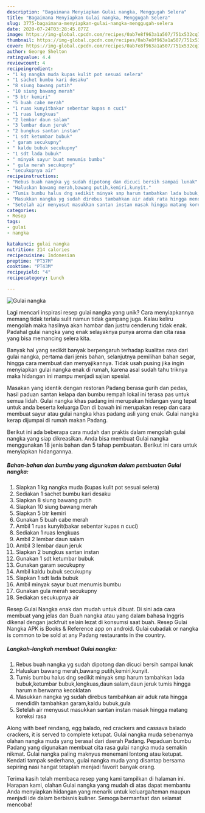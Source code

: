```yaml
---
description: "Bagaimana Menyiapkan Gulai nangka, Menggugah Selera"
title: "Bagaimana Menyiapkan Gulai nangka, Menggugah Selera"
slug: 3775-bagaimana-menyiapkan-gulai-nangka-menggugah-selera
date: 2020-07-24T03:28:45.077Z
image: https://img-global.cpcdn.com/recipes/0ab7e8f963a1a507/751x532cq70/gulai-nangka-foto-resep-utama.jpg
thumbnail: https://img-global.cpcdn.com/recipes/0ab7e8f963a1a507/751x532cq70/gulai-nangka-foto-resep-utama.jpg
cover: https://img-global.cpcdn.com/recipes/0ab7e8f963a1a507/751x532cq70/gulai-nangka-foto-resep-utama.jpg
author: George Shelton
ratingvalue: 4.4
reviewcount: 4
recipeingredient:
- "1 kg nangka muda kupas kulit pot sesuai selera"
- "1 sachet bumbu kari desaku"
- "8 siung bawang putih"
- "10 siung bawang merah"
- "5 btr kemiri"
- "5 buah cabe merah"
- "1 ruas kunyitbakar sebentar kupas n cuci"
- "1 ruas lengkuas"
- "2 lembar daun salam"
- "3 lembar daun jeruk"
- "2 bungkus santan instan"
- "1 sdt ketumbar bubuk"
- " garam secukupny"
- " kaldu bubuk secukupny"
- "1 sdt lada bubuk"
- " minyak sayur buat menumis bumbu"
- " gula merah secukupny"
- "secukupnya air"
recipeinstructions:
- "Rebus buah nangka yg sudah dipotong dan dicuci bersih sampai lunak"
- "Haluskan bawang merah,bawang putih,kemiri,kunyit."
- "Tumis bumbu halus dng sedikit minyak smp harum tambahkan lada bubuk,ketumbar bubuk,lengkuas,daun salam,daun jeruk tumis hingga harum n berwarna kecoklatan"
- "Masukkan nangka yg sudah direbus tambahkan air aduk rata hingga mendidih tambahkan garam,kaldu bubuk,gula"
- "Setelah air menyusut masukkan santan instan masak hingga matang koreksi rasa"
categories:
- Resep
tags:
- gulai
- nangka

katakunci: gulai nangka 
nutrition: 214 calories
recipecuisine: Indonesian
preptime: "PT37M"
cooktime: "PT43M"
recipeyield: "4"
recipecategory: Lunch

---
```



![Gulai nangka](https://img-global.cpcdn.com/recipes/0ab7e8f963a1a507/751x532cq70/gulai-nangka-foto-resep-utama.jpg)

Lagi mencari inspirasi resep gulai nangka yang unik? Cara menyiapkannya memang tidak terlalu sulit namun tidak gampang juga. Kalau keliru mengolah maka hasilnya akan hambar dan justru cenderung tidak enak. Padahal gulai nangka yang enak selayaknya punya aroma dan cita rasa yang bisa memancing selera kita.

Banyak hal yang sedikit banyak berpengaruh terhadap kualitas rasa dari gulai nangka, pertama dari jenis bahan, selanjutnya pemilihan bahan segar, hingga cara membuat dan menyajikannya. Tidak usah pusing jika ingin menyiapkan gulai nangka enak di rumah, karena asal sudah tahu triknya maka hidangan ini mampu menjadi sajian spesial.

Masakan yang identik dengan restoran Padang berasa gurih dan pedas, hasil paduan santan kelapa dan bumbu rempah lokal ini terasa pas untuk semua lidah. Gulai nangka khas padang ini merupakan hidangan yang tepat untuk anda beserta keluarga Dan di bawah ini merupakan resep dan cara membuat sayur atau gulai nangka khas padang asli yang enak. Gulai nangka kerap dijumpai di rumah makan Padang.


Berikut ini ada beberapa cara mudah dan praktis dalam mengolah gulai nangka yang siap dikreasikan. Anda bisa membuat Gulai nangka menggunakan 18 jenis bahan dan 5 tahap pembuatan. Berikut ini cara untuk menyiapkan hidangannya.

<!--inarticleads1-->

##### Bahan-bahan dan bumbu yang digunakan dalam pembuatan Gulai nangka:

1. Siapkan 1 kg nangka muda (kupas kulit pot sesuai selera)
1. Sediakan 1 sachet bumbu kari desaku
1. Siapkan 8 siung bawang putih
1. Siapkan 10 siung bawang merah
1. Siapkan 5 btr kemiri
1. Gunakan 5 buah cabe merah
1. Ambil 1 ruas kunyit(bakar sebentar kupas n cuci)
1. Sediakan 1 ruas lengkuas
1. Ambil 2 lembar daun salam
1. Ambil 3 lembar daun jeruk
1. Siapkan 2 bungkus santan instan
1. Gunakan 1 sdt ketumbar bubuk
1. Gunakan  garam secukupny
1. Ambil  kaldu bubuk secukupny
1. Siapkan 1 sdt lada bubuk
1. Ambil  minyak sayur buat menumis bumbu
1. Gunakan  gula merah secukupny
1. Sediakan secukupnya air


Resep Gulai Nangka enak dan mudah untuk dibuat. Di sini ada cara membuat yang jelas dan Buah nangka atau yang dalam bahasa Inggris dikenal dengan jackfruit selain lezat di konsumsi saat buah. Resep Gulai Nangka APK is Books &amp; Reference app on android. Gulai cubadak or nangka is common to be sold at any Padang restaurants in the country. 

<!--inarticleads2-->

##### Langkah-langkah membuat Gulai nangka:

1. Rebus buah nangka yg sudah dipotong dan dicuci bersih sampai lunak
1. Haluskan bawang merah,bawang putih,kemiri,kunyit.
1. Tumis bumbu halus dng sedikit minyak smp harum tambahkan lada bubuk,ketumbar bubuk,lengkuas,daun salam,daun jeruk tumis hingga harum n berwarna kecoklatan
1. Masukkan nangka yg sudah direbus tambahkan air aduk rata hingga mendidih tambahkan garam,kaldu bubuk,gula
1. Setelah air menyusut masukkan santan instan masak hingga matang koreksi rasa


Along with beef rendang, egg balado, red crackers and cassava balado crackers, it is served to complete ketupat. Gulai nangka muda sebenarnya olahan nangka muda yang berasal dari daerah Padang. Pepaduan bumbu Padang yang digunakan membuat cita rasa gulai nangka muda semakin nikmat. Gulai nangka paling maknyus menemani lontong atau ketupat. Kendati tampak sederhana, gulai nangka muda yang disantap bersama sepiring nasi hangat tetaplah menjadi favorit banyak orang. 

Terima kasih telah membaca resep yang kami tampilkan di halaman ini. Harapan kami, olahan Gulai nangka yang mudah di atas dapat membantu Anda menyiapkan hidangan yang menarik untuk keluarga/teman maupun menjadi ide dalam berbisnis kuliner. Semoga bermanfaat dan selamat mencoba!
